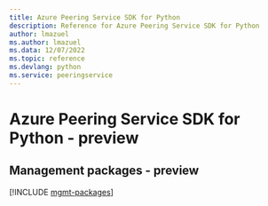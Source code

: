 ```yaml
---
title: Azure Peering Service SDK for Python
description: Reference for Azure Peering Service SDK for Python
author: lmazuel
ms.author: lmazuel
ms.data: 12/07/2022
ms.topic: reference
ms.devlang: python
ms.service: peeringservice
---
```

# Azure Peering Service SDK for Python - preview

## Management packages - preview
[!INCLUDE [mgmt-packages](peering-service-mgmt-index.md)]